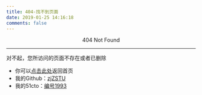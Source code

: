 ```yaml
---
title: 404-找不到页面
date: 2019-01-25 14:16:18
comments: false
---
```


<center>404 Not Found</center>

---

对不起，您所访问的页面不存在或者已删除
* 你可以[点击此处](https://wisp888.github.io)返回首页
* 我的Github：[zjZSTU](https://github.com/wisp888)
* 我的51cto：[编号1993](https://blog.51cto.com/lihuipeng)  
<!-- * 或者给我留言：[guestbook](https://neveryu.github.io/guestbook/) -->